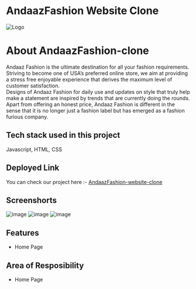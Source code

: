 # AndaazFashion Website Clone

![Logo](https://assets2.andaazfashion.com/media//andaaz-logo.png)

# About AndaazFashion-clone

Andaaz Fashion is the ultimate destination for all your fashion requirements. Striving to become one of USA’s preferred online store, we aim at providing a stress free enjoyable experience that derives the maximum level of customer satisfaction.
<br>
Designs of Andaaz Fashion for daily use and updates on style that truly help make a statement are inspired by trends that are currently doing the rounds. Apart from offering an honest price, Andaaz Fashion is different in the sense that it is no longer just a fashion label but has emerged as a fashion furious company. 
<br>


## Tech stack used in this project

Javascript, HTML, CSS

## Deployed Link
You can check our project here :- <a href="andaaz-fashion-com-clone.vercel.app">AndaazFashion-website-clone</a>

## Screenshorts
![image](https://user-images.githubusercontent.com/108002752/222923063-2a57aab7-fe24-49df-b879-0b5fac3d529b.png)
![image](https://user-images.githubusercontent.com/108002752/222923114-a475a63c-bc66-4aa0-b469-091255726571.png)
![image](https://user-images.githubusercontent.com/108002752/222923158-e79cc127-e9df-48cf-929b-de38f86a6da6.png)



## Features

- Home Page

## Area of Resposibility

- Home Page



